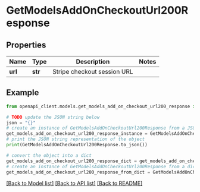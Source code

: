# GetModelsAddOnCheckoutUrl200Response


## Properties

Name | Type | Description | Notes
------------ | ------------- | ------------- | -------------
**url** | **str** | Stripe checkout session URL | 

## Example

```python
from openapi_client.models.get_models_add_on_checkout_url200_response import GetModelsAddOnCheckoutUrl200Response

# TODO update the JSON string below
json = "{}"
# create an instance of GetModelsAddOnCheckoutUrl200Response from a JSON string
get_models_add_on_checkout_url200_response_instance = GetModelsAddOnCheckoutUrl200Response.from_json(json)
# print the JSON string representation of the object
print(GetModelsAddOnCheckoutUrl200Response.to_json())

# convert the object into a dict
get_models_add_on_checkout_url200_response_dict = get_models_add_on_checkout_url200_response_instance.to_dict()
# create an instance of GetModelsAddOnCheckoutUrl200Response from a dict
get_models_add_on_checkout_url200_response_from_dict = GetModelsAddOnCheckoutUrl200Response.from_dict(get_models_add_on_checkout_url200_response_dict)
```
[[Back to Model list]](../README.md#documentation-for-models) [[Back to API list]](../README.md#documentation-for-api-endpoints) [[Back to README]](../README.md)


